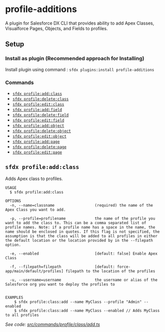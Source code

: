 # profile-additions

A plugin for Salesforce DX CLI that provides ability to add Apex Classes, Visualforce Pages, Objects, and Fields to profiles.

## Setup

### **Install as plugin (Recommended approach for Installing)**

Install plugin using command : `sfdx plugins:install profile-additions`

### **Commands**

- [`sfdx profile:add:class`](#sfdx-addclass)
- [`sfdx profile:delete:class`](#sfdx-deleteclass)
- [`sfdx profile:edit:class`](#sfdx-editclass)
- [`sfdx profile:add:field`](#sfdx-addfield)
- [`sfdx profile:delete:field`](#sfdx-deletefield)
- [`sfdx profile:edit:field`](#sfdx-editfield)
- [`sfdx profile:add:object`](#sfdx-addobject)
- [`sfdx profile:delete:object`](#sfdx-deleteobject)
- [`sfdx profile:edit:object`](#sfdx-editobject)
- [`sfdx profile:add:page`](#sfdx-addpage)
- [`sfdx profile:delete:page`](#sfdx-deletepage)
- [`sfdx profile:edit:page`](#sfdx-editpage)

## `sfdx profile:add:class`

Adds Apex class to profiles.

```
USAGE
  $ sfdx profile:add:class

OPTIONS
  -n, --name=classname                  (required) the name of the Apex Class you want to add.

  -p, --profile=profilename             the name of the profile you want to add the class to. This can be a comma separated list of profile names. Note: if a profile name has a space in the name, the name should be enclosed in quotes. If this flag is not specified, the assumption is that the class will be added to all profiles in either the default location or the location provided by in the --filepath option.

  -e, --enabled                         [default: false] Enable Apex Class

  -f, --filepath=filepath               [default: force-app/main/default/profiles] filepath to the location of the profiles

  -u, --username=username               the username or alias of the Salesforce org you want to deploy the profiles to


EXAMPLES
    $ sfdx profile:class:add --name MyClass --profile "Admin" --enabled
    $ sfdx profile:class:add --name MyClass --enabled // Adds MyClass to all profiles
```

_See code: [src/commands/profile/class/add.ts](https://github.com/seanrussell/profile-plugin/blob/main/src/commands/profile/class/add.ts)_
